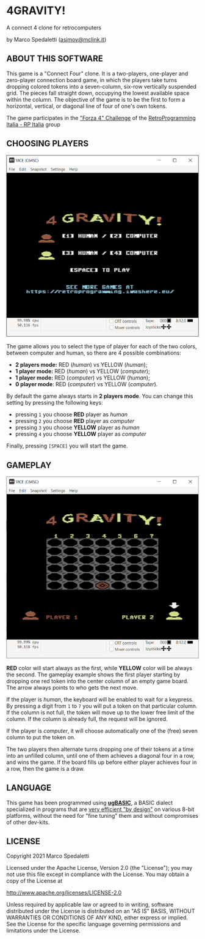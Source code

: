 # 4GRAVITY!

A connect 4 clone for retrocomputers

by Marco Spedaletti (asimov@mclink.it)

## ABOUT THIS SOFTWARE

This game is a "Connect Four" clone. It is a two-players, one-player and zero-player connection board game, in which the players take turns dropping colored tokens into a seven-column, six-row vertically suspended grid. The pieces fall straight down, occupying the lowest available space within the column. The objective of the game is to be the first to form a horizontal, vertical, or diagonal line of four of one's own tokens. 

The game participates in the ["Forza 4" Challenge](https://www.facebook.com/groups/retroprogramming/permalink/804753086871615) of the [RetroProgramming Italia - RP Italia](https://www.facebook.com/groups/retroprogramming) group

## CHOOSING PLAYERS

![Gameplay](docs/menu.png)

The game allows you to select the type of player for each of the two colors, between computer and human, so there are 4 possible combinations:
  * **2 players mode:** RED (*human*) vs YELLOW (*human*);
  * **1 player mode:** RED (*human*) vs YELLOW (*computer*);
  * **1 player mode:** RED (*computer*) vs YELLOW (*human*);
  * **0 player mode**: RED (*computer*) vs YELLOW (*computer*).

By default the game always starts in **2 players mode**. You can change this setting by pressing the following keys:
  * pressing `1` you choose **RED** player as *human*
  * pressing `2` you choose **RED** player as *computer*
  * pressing `3` you choose **YELLOW** player as *human*
  * pressing `4` you choose **YELLOW** player as *computer*

Finally, pressing `[SPACE]` you will start the game.

## GAMEPLAY

![Gameplay](docs/gameplay.png)

**RED** color will start always as the first, while **YELLOW** color will be always the second. The gameplay example shows the first player starting by dropping one red token into the center column of an empty game board. The arrow always points to who gets the next move.

If the player is *human*, the keyboard will be enabled to wait for a keypress. By pressing a digit from `1` to `7` you will put a token on that particular column. If the column is not full, the token will move up to the lower free limit of the column. If the column is already full, the request will be ignored.

If the player is *computer*, it will choose automatically one of the (free) seven column to put the token on. 

The two players then alternate turns dropping one of their tokens at a time into an unfilled column, until one of them achieves a diagonal four in a row, and wins the game. If the board fills up before either player achieves four in a row, then the game is a draw.

## LANGUAGE

This game has been programmed using **[ugBASIC](https://ugbasic.iwashere.eu)**, a BASIC dialect specialized in programs that are [very efficient "by design"](https://retroprogramming.iwashere.eu/midres_library:isomorphism) on various 8-bit platforms, without the need for "fine tuning" them and without compromises of other dev-kits.

## LICENSE

Copyright 2021 Marco Spedaletti

Licensed under the Apache License, Version 2.0 (the "License");
you may not use this file except in compliance with the License.
You may obtain a copy of the License at

http://www.apache.org/licenses/LICENSE-2.0

Unless required by applicable law or agreed to in writing, software
distributed under the License is distributed on an "AS IS" BASIS,
WITHOUT WARRANTIES OR CONDITIONS OF ANY KIND, either express or implied.
See the License for the specific language governing permissions and
limitations under the License.
